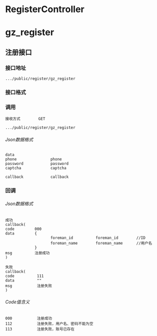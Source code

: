 # RegisterController #
# gz_register
## 注册接口


### 接口地址


```
.../public/register/gz_register
```

### 接口格式

### 调用

```
接收方式        GET
```

```
.../public/register/gz_register
```

###### Json数据格式
```
data
phone               phone
password            password
captcha             captcha

callback            callback
```

### 回调
###### Json数据格式

```
成功
callback(
code         000
data         {
                    foreman_id          foreman_id        //ID
                    foreman_name        foreman_name      //用户名
             }
msg          注册成功
)
```

```
失败
callback(
code          111
data          ""
msg           注册失败
)
```

###### Code值含义

```
000           注册成功
112           注册失败，用户名、密码不能为空
113           注册失败，账号已存在
```